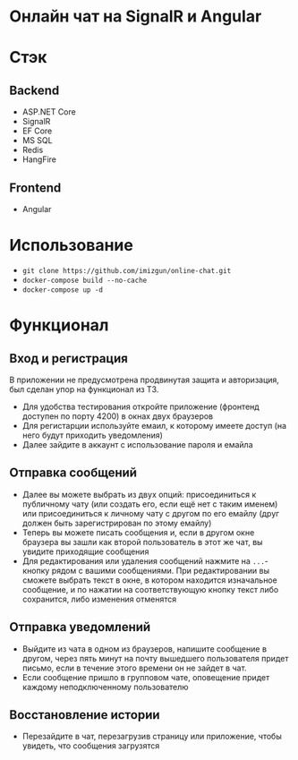 # Онлайн чат на SignalR и Angular

# Стэк
## Backend
 - ASP.NET Core
 - SignalR
 - EF Core
 - MS SQL
 - Redis
 - HangFire

## Frontend
 - Angular

# Использование

 - `git clone https://github.com/imizgun/online-chat.git`
 - `docker-compose build --no-cache`
 - `docker-compose up -d`

# Функционал

## Вход и регистрация

В приложении не предусмотрена продвинутая защита и авторизация, был сделан упор на функционал из ТЗ.
 - Для удобства тестирования откройте приложение (фронтенд доступен по порту 4200) в окнах двух браузеров
 - Для регистарции используйте емаил, к которому имеете доступ (на него будут приходить уведомления)
 - Далее зайдите в аккаунт с использование пароля и емайла

## Отправка сообщений
 - Далее вы можете выбрать из двух опций: присоединиться к публичному чату (или создать его, если ещё нет с таким именем) или присоединиться к личному чату с другом по его емайлу (друг должен быть зарегистрирован по этому емайлу)
 - Теперь вы можете писать сообщения и, если в другом окне браузера вы зашли как второй пользователь в этот же чат, вы увидите приходящие сообщения
 - Для редактирования или удаления сообщений нажмите на `...`-кнопку рядом с вашими сообщениями. При редактировании вы сможете выбрать текст в окне, в котором находится изначальное сообщение, и по нажатии на соответствующую кнопку текст либо сохранится, либо изменения отменятся


## Отправка уведомлений
- Выйдите из чата в одном из браузеров, напишите сообщение в другом, через пять минут на почту вышедшего пользователя придет письмо, если в течение этого времени он не зайдет в чат.
- Если сообщение пришло в групповом чате, оповещение придет каждому неподключенному пользователю

## Восстановление истории
- Перезайдите в чат, перезагрузив страницу или приложение, чтобы увидеть, что сообщения загрузятся
